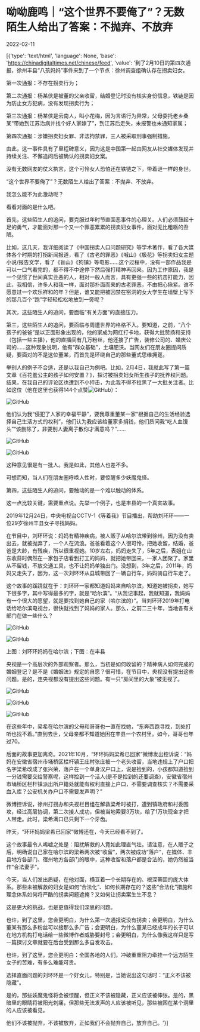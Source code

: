 # 呦呦鹿鸣｜“这个世界不要俺了”？无数陌生人给出了答案：不抛弃、不放弃

2022-02-11

[{'type': 'text/html', 'language': None, 'base': 'https://chinadigitaltimes.net/chinese/feed', 'value': '到了2月10日的第四次通报，徐州丰县“八孩妈妈”事件来到了一个节点：徐州调查组确认存在拐卖妇女。

第一次通报：不存在拐卖行为；

第二次通报：杨某侠是被董的父亲收留，结婚登记时没有核实身份信息，铁链是因为防止女方犯病，没有发现拐卖行为；

第三次通报：杨某侠是云南人，叫小花梅，因为言语行为异常，父母委托老乡桑某“带她到江苏治病并找个好人家嫁了”，到江苏后走失，未报警也未通知家属；

第四次通报：涉嫌拐卖妇女罪、非法拘禁罪，三人被采取刑事强制措施。

由此，这一事件具有了里程碑意义，因为这是中国第一起由网友从社交媒体发现并持续关注、不懈追问后被确认的拐卖妇女案。

没有无数网友的仗义执言，这个可怜女人恐怕还在铁链之下，带着谜一样的身世。

“这个世界不要俺了”？无数陌生人给出了答案：不抛弃、不放弃。

我怎么能不为此激动呢？

看看对面的是什么吧。

首先，这些陌生人的追问，要克服过年时节直面恶事件的心理关。人们必须鼓起十足的勇气，才能面对那一个又一个罪恶累累的拐卖妇女事件，面对无比粗粝的丑陋。

比如，这几天，我详细阅读了《中国拐卖人口问题研究》等学术著作，看了各大媒体各个时期的打拐新闻报道，看了《古老的罪恶》《喊山》《极花》等拐卖妇女主题小说/报告文学，看了《盲山》《狗镇》等电影……这个过程中，没有一部作品我是可以一口气看完的，都不得不中途停下然后强打精神再回来。因为工作原因，我是一个见惯了世间真实丑恶的人，相对一般人而言，具有更强一些的抗击打能力，因此，我相信，许多人和我一样，面对那扑面而来的古老罪恶，不由把心揪紧。谁不愿意过一个欢乐祥和的年？但是，谁又能把被囚禁在窑洞的女大学生在墙壁上写下的那几百个“跑”字轻轻松松地放到一旁呢？

其次，这些陌生人的追问，要面临“有关方面”的直接压力。

第三，这些陌生人的追问，要面临与周遭世界的格格不入。要知道，之前，“八个孩子的爸爸”是以正面形象出现的，他的家成为网红打卡地，获得大批赞扬和支持（包括一些主播），他的直播间有几万粉丝，他还接了广告，装修公司的、婚庆公司的……这种现象说明，他有“群众基础”，土壤肥沃。当网友们在朋友圈提问质疑，要面对的不是这位董某，而首先是环绕自己的那些董式思维拥趸。

举别人的例子不合适，还是以我自己为例吧。比如，2月4日，我就此写了第一篇文章《百花羞公主的孩子如何安置？》，探讨被拐卖妇女所生孩子的抚养权问题。结果，在我自己的评论区也遭到不小抨击，为此我不得不拉黑了一大批关注者。比如这位（他在这里也获得144个点赞![GitHub](https://mmbiz.qpic.cn/mmbiz_png/8BnyXm6lH466zWsWESZ6JR1U9VUvSAuL4jITsOE0tztpYeqR9dupRiaEfqrQiccicyDbRwjib8uHSWeGcMsU4PXwSg/640?wx_fmt=png&amp;tp=webp&amp;wxfrom=5&amp;wx_lazy=1&amp;wx_co=1)）：

![GitHub](https://chinadigitaltimes.net/chinese/files/2022/02/post-676760-62064a0b9f5d6.)

他们认为我“侵犯了人家的幸福平静”，要我尊重董某一家“根据自己的生活经验选择自己生活方式的权利”，他们认为我应该给董家多捐钱，他们质问我“吃人血馒头”“该删除了，非要别人妻离子散你才满意吗？”……

![GitHub](https://chinadigitaltimes.net/chinese/files/2022/02/post-676760-62064a0cf2a1e.)

![GitHub](https://chinadigitaltimes.net/chinese/files/2022/02/post-676760-62064a0e9d350.)

这种意见很是有一批人。我是如此，其他人也差不多。

可想而知，当人们在朋友圈呼唤人性时，要惊醒多少妖魔鬼怪。

第四，这些陌生人的追问，要触动的是一个难以触动的体系。

这一点比较关键，需要重点说。先举一个例子，也是丰县的一个真实故事。

2019年12月24日，中央电视台CCTV-1《等着我》节目播出，帮助刘环环——一位29岁徐州丰县女子寻找妈妈。

在节目中，刘环环说：妈妈有精神疾病，被人贩子从哈尔滨带到徐州，因为没有卖出去，就被抛弃了，一个人在流浪。爸爸看着这个人很可怜，把她收留，结婚，爸爸是大龄，有残疾，所以很重视她。10岁左右，妈妈走失了，5年之后，表姐在山东收蒜时偶然在一家包子店看到打工的妈妈，就把她带回来，一家人团聚了。家里从不留钱，不放交通工具，也不让妈妈单独出门。没想到，3年之后，2011年，妈妈又走失了，因为，这一次刘环环从县城带回了一辆自行车，妈妈骑自行车走了。

这个故事的蹊跷就在于：刘环环一家都知道妈妈来自哈尔滨，知道她被拐卖，她写下很多字，其中写得最多的字，就是“哈尔滨”。“从我记事起，我就知道，我妈妈有一个很大的愿望，就是要找到她自己的家（哈尔滨的）”。当刘环环2019年打电话给哈尔滨电视台，很快就找到了妈妈的家人。那么，之前二三十年，当地各有关部门在做一些什么？

![GitHub](https://chinadigitaltimes.net/chinese/files/2022/02/post-676760-62064a101ee04.)

![GitHub](https://chinadigitaltimes.net/chinese/files/2022/02/post-676760-62064a11bdf00.)

上图：刘环环妈妈在哈尔滨；下图：在丰县

央视是一个高层次的外部观察者。那么，当初是如何收留的？精神病人如何完成的婚姻登记？是不是《婚姻法》规定的自愿？很可惜，在节目中，央视没有提出这些问题。是的，连央视都没有提出这些问题。有一只“房间里的大象”被无视了。

![GitHub](https://chinadigitaltimes.net/chinese/files/2022/02/post-676760-62064a13103b5.)

![GitHub](https://chinadigitaltimes.net/chinese/files/2022/02/post-676760-62064a1462520.)

![GitHub](https://chinadigitaltimes.net/chinese/files/2022/02/post-676760-62064a15b7325.)

在这些年中，梁希在哈尔滨的父母和哥哥也一直在找她，“东奔西跑寻找，到处打听也找不着。”直到去世，父母亲都不知道她困在丰县一个农村里。如今，哥哥也年过70。

后面的故事更加离奇。2021年10月，“环环妈妈梁希已回家”微博发出控诉说：“妈妈在安徽省宿州市埇桥区栏杆镇王庄村张庄被一个老头收留，当地违规上了户口把名字梁希改成了张兴荣，落户在一个单身汉户口上，说是捡到的，小孩都知道捡到一分钱需要交给警察呢，这样捡到一个活人(是不是捡到的还要调查)，安徽省宿州市埇桥区栏杆镇派出所户籍处就能有权利直接上户口，不需要调查核实？不需要采血入库？公安机关办户口不需要发声明？”

微博控诉说，徐州打拐办和央视栏目组在解救梁希时被打，遭到镇政府和村委围攻，经过高层协调，第二次接人成功，但被当地索要3万块，给了1万块现金才把人带走。此时，梁希满口已只剩下一个牙齿。

昨天，“环环妈妈梁希已回家”微博还在，今天已经看不到了。

这个故事最令人唏嘘之处是：阻扰解救的人竟如此理直气壮。请注意，在人贩子之后，明确说自己家在哈尔滨的梁希两次被“收留”，两次被成功“落户”，在媒体、丰县地方各部门、宿州地方各部门的眼中，这种收留和落户都是合法的，她仍然被当作“合法妻子”。

今天，当人们发出质疑，在他对面，横亘着一个长期存在的、根深蒂固的庞大体系。那些未被解救的妇女是如何“合法化”、如何长期存在的？这些“合法化”措施和理念体系如何将严酷的拐卖问题遮掩？又如何让拐卖案生生不息？

这是更大的挑战，也是更值得我们深思的问题。

也许，到了这里，您会更明白，为什么第一次通报说没有拐卖；会更明白，为什么董某有那么多粉丝可以接那么多广告；会更明白，为什么董某已经成年的长子可以在地方机构打电话给一些微博作者威胁要封号；会更明白，为什么像我这样只是写一篇探讨文章就要在后台受到那么多自发攻击。

也许，到了这里，您会更明白：全国各地的人们，冲破重重阻力牵挂一个远方陌生女子的苦难，有多么难能可贵。

选择直面问题的刘环环是一个好女儿，特别是，当她说出这句话时：“正义不该被隐藏”。

是的，那些妖魔鬼怪将会被惊醒，但正义不该被隐藏，正义应该被伸张。是的，黑暗里的眼睛将被阳光刺痛，但那些无法发声的人应该被听见，那些被困在某个洞里的人应该被看见。

他们不该被抛弃，不该被放弃，正如我们不会抛弃自己，放弃自己。'}]